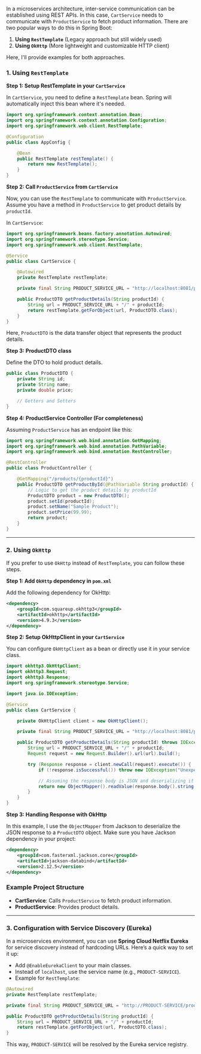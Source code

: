 In a microservices architecture, inter-service communication can be established using REST APIs. In this case, `CartService` needs to communicate with `ProductService` to fetch product information. There are two popular ways to do this in Spring Boot:

1. **Using `RestTemplate`** (Legacy approach but still widely used)
2. **Using `OkHttp`** (More lightweight and customizable HTTP client)

Here, I'll provide examples for both approaches.

### 1. **Using `RestTemplate`**

**Step 1: Setup RestTemplate in your `CartService`**

In `CartService`, you need to define a `RestTemplate` bean. Spring will automatically inject this bean where it's needed.

```java
import org.springframework.context.annotation.Bean;
import org.springframework.context.annotation.Configuration;
import org.springframework.web.client.RestTemplate;

@Configuration
public class AppConfig {

    @Bean
    public RestTemplate restTemplate() {
        return new RestTemplate();
    }
}
```

**Step 2: Call `ProductService` from `CartService`**

Now, you can use the `RestTemplate` to communicate with `ProductService`. Assume you have a method in `ProductService` to get product details by `productId`.

In `CartService`:

```java
import org.springframework.beans.factory.annotation.Autowired;
import org.springframework.stereotype.Service;
import org.springframework.web.client.RestTemplate;

@Service
public class CartService {

    @Autowired
    private RestTemplate restTemplate;

    private final String PRODUCT_SERVICE_URL = "http://localhost:8081/products"; // URL of ProductService

    public ProductDTO getProductDetails(String productId) {
        String url = PRODUCT_SERVICE_URL + "/" + productId;
        return restTemplate.getForObject(url, ProductDTO.class);
    }
}
```

Here, `ProductDTO` is the data transfer object that represents the product details.

**Step 3: ProductDTO class**

Define the DTO to hold product details.

```java
public class ProductDTO {
    private String id;
    private String name;
    private double price;

    // Getters and Setters
}
```

**Step 4: ProductService Controller (For completeness)**

Assuming `ProductService` has an endpoint like this:

```java
import org.springframework.web.bind.annotation.GetMapping;
import org.springframework.web.bind.annotation.PathVariable;
import org.springframework.web.bind.annotation.RestController;

@RestController
public class ProductController {

    @GetMapping("/products/{productId}")
    public ProductDTO getProductById(@PathVariable String productId) {
        // Logic to get the product details by productId
        ProductDTO product = new ProductDTO();
        product.setId(productId);
        product.setName("Sample Product");
        product.setPrice(99.99);
        return product;
    }
}
```

---

### 2. **Using `OkHttp`**

If you prefer to use `OkHttp` instead of `RestTemplate`, you can follow these steps.

**Step 1: Add `OkHttp` dependency in `pom.xml`**

Add the following dependency for OkHttp:

```xml
<dependency>
    <groupId>com.squareup.okhttp3</groupId>
    <artifactId>okhttp</artifactId>
    <version>4.9.3</version>
</dependency>
```

**Step 2: Setup OkHttpClient in your `CartService`**

You can configure `OkHttpClient` as a bean or directly use it in your service class.

```java
import okhttp3.OkHttpClient;
import okhttp3.Request;
import okhttp3.Response;
import org.springframework.stereotype.Service;

import java.io.IOException;

@Service
public class CartService {

    private OkHttpClient client = new OkHttpClient();

    private final String PRODUCT_SERVICE_URL = "http://localhost:8081/products";

    public ProductDTO getProductDetails(String productId) throws IOException {
        String url = PRODUCT_SERVICE_URL + "/" + productId;
        Request request = new Request.Builder().url(url).build();

        try (Response response = client.newCall(request).execute()) {
            if (!response.isSuccessful()) throw new IOException("Unexpected code " + response);

            // Assuming the response body is JSON and deserializing it into ProductDTO
            return new ObjectMapper().readValue(response.body().string(), ProductDTO.class);
        }
    }
}
```

**Step 3: Handling Response with OkHttp**

In this example, I use the `ObjectMapper` from Jackson to deserialize the JSON response to a `ProductDTO` object. Make sure you have Jackson dependency in your project:

```xml
<dependency>
    <groupId>com.fasterxml.jackson.core</groupId>
    <artifactId>jackson-databind</artifactId>
    <version>2.12.5</version>
</dependency>
```

### Example Project Structure

- **CartService**: Calls `ProductService` to fetch product information.
- **ProductService**: Provides product details.

---

### 3. **Configuration with Service Discovery (Eureka)**
In a microservices environment, you can use **Spring Cloud Netflix Eureka** for service discovery instead of hardcoding URLs. Here’s a quick way to set it up:

- Add `@EnableEurekaClient` to your main classes.
- Instead of `localhost`, use the service name (e.g., `PRODUCT-SERVICE`).
- Example for `RestTemplate`:

```java
@Autowired
private RestTemplate restTemplate;

private final String PRODUCT_SERVICE_URL = "http://PRODUCT-SERVICE/products"; // Service name

public ProductDTO getProductDetails(String productId) {
    String url = PRODUCT_SERVICE_URL + "/" + productId;
    return restTemplate.getForObject(url, ProductDTO.class);
}
```

This way, `PRODUCT-SERVICE` will be resolved by the Eureka service registry.
